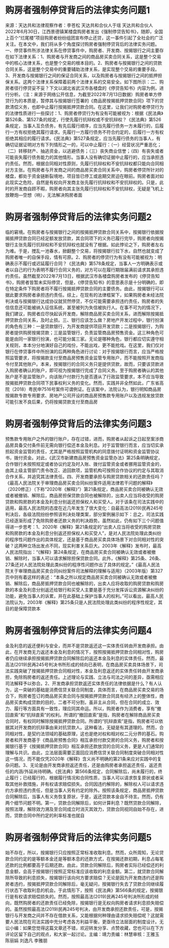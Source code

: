 # 购房者强制停贷背后的法律实务问题1

来源：天达共和法律观察作者：李苍松 天达共和合伙人于瑶 天达共和合伙人2022年6月30日，江西景德镇某楼盘购房者发出《强制停贷告知书》，随即，全国上百个“烂尾楼”项目购房者纷纷组团宣布停止还贷，这一事件引起了全社会的广泛关注。在本文中，我们将从多个角度探讨购房者强制停贷背后的法律实务问题。一、停贷事件所涉法律关系在停贷事件中，购房者、开发商、按揭银行之间主要存在如下法律关系：1、购房者与开发商之间的商品房买卖合同关系，这是整个交易中的核心法律关系，也是整个交易的根本目的。2、购房者与按揭银行之间的贷款合同关系，这是整个交易中的重要辅助法律关系，是实现整个交易的重要手段。3、开发商与按揭银行之间的保证合同关系，以及购房者与按揭银行之间的抵押担保关系。这两个法律关系保障着前两个法律关系的交易安全。如下图所示：二、购房者径行停贷妥不妥？下文以湖北省武汉市各楼盘的《停贷告知书》内容为例，进行分析。（注：来源于网络公开信息，为截至2022年7月13日数据）购房者单方停贷行为的本质是，暂停其与按揭银行签署的《商品房按揭抵押贷款合同》项下的贷款清偿义务，也即中止履行按揭抵押贷款合同。在这里，让我们对购房者停贷行为的法律性质进行一些探讨：1、购房者停贷行为有没有可能被视为：根据《民法典》第526条、第527条的规定，行使先履行抗辩权或不安抗辩权？《民法典》第526条规定，当事人互负债务，有先后履行顺序，应当先履行债务一方未履行的，后履行一方有权拒绝其履行请求。先履行一方履行债务不符合约定的，后履行一方有权拒绝其相应的履行请求。《民法典》第527条规定，应当先履行债务的当事人，有确切证据证明对方有下列情形之一的，可以中止履行：（一）经营状况严重恶化；（二）转移财产、抽逃资金，以逃避债务；（三）丧失商业信誉；（四）有丧失或者可能丧失履行债务能力的其他情形。当事人没有确切证据中止履行的，应当承担违约责任。然而，根据合同相对性原则，先履行抗辩权和不安抗辩权都只能向合同相对方主张。在购房者与开发商之间的商品房买卖合同关系中，购房者停贷所针对的楼盘，都处于资金链断裂境地，项目皆已停工或逾期交房迫在眼前。购房者面对如此现实之危险，自然是有权向开发商主张先履行抗辩权和不安抗辩权的。只是，此时的开发商自顾不暇，购房者向其主张先履行抗辩权和不安抗辩权，无疑是飞机上放鞭炮—空想（响），无法解决购房者面

# 购房者强制停贷背后的法律实务问题2

临的窘境。在购房者与按揭银行之间的按揭抵押贷款合同关系中，按揭银行依据按揭抵押贷款合同已经足额发放贷款，其合同项下的义务已履行完毕，购房者向按揭银行主张先履行抗辩权和不安抗辩权也就没有了根据。如此悖论之下，购房者左右为难。于是，搅乱一池春水，掀翻整个交易，将按揭银行拉下水，自然也就变成了购房者唯一的自保手段，情有可原。2、购房者的停贷行为有没有可能被视为：明确表示不履行或迟延履行合同？《民法典》第578条规定，当事人一方明确表示或者以自己的行为表明不履行合同义务的，对方可以在履行期限届满前请求其承担违约责任。虽然截至2022年7月13日，根据武汉市各楼盘购房者发布的《停贷告知书》，购房者皆暂未实际停贷，但是，《停贷告知书》的意思表示是十分明确的，即在特定条件下购房者将不履行按揭抵押贷款合同的主要债务。由此，按揭银行可以据此要求购房者承担违约责任。综上，在现有的法律框架下，如果购房者未经法院判决或与按揭银行达成协议就贸然停贷，不仅可能需要承担违约责任，购房者的失信信息还可能被纳入征信系统，甚至被列为失信被执行人。在事不可为的情况下，我们建议，购房者应尽快起诉开发商，解除商品房买卖合同关系，进而解除按揭抵押贷款合同关系，及时止损。三、银行应该怎么做？房地产开发过程中，银行扮演的角色有三种：一是贷款银行，为开发商提供项目开发贷款；二是按揭银行，为购房者提供购房按揭贷款；三是监管银行，负责监管商品房预售资金。这三种角色可能是由同一家银行扮演，也可能分属三家。无论是哪种角色，银行都应切实遵守相关规则，本本分分地演好自己的戏份，不能出戏，更不能抢戏。在这里，我们仅对银行在停贷事件中所扮演的后两种角色进行讨论：对于按揭银行而言，应当严格按照监管要求，将按揭款支付至商品房预售资金监管专用账户，而不能按照开发商指令付至其他账户。本来，按揭银行的合同义务只是提供贷款，故而，只要该贷款进入购房者确认的账户，即可视为按揭银行完成了合同义务。至于购房者确认的其他账户是不是监管账户，向该账户付款行为是否遵从了行政监管要求，本不应当导致按揭抵押贷款合同项下民事权利义务的变化。然而，实践并非全然如此，广东省高院（2018）粤民申7516号案件可谓例证。在该案中，法院认为，银行明知商品房按揭款专款专用要求、房地产公司开设的商品房预售款专用账户以及违规发放贷款可能引发不良后果，仍将按揭贷款支付至商品房

# 购房者强制停贷背后的法律实务问题3

预售款专用账户之外的银行账户，存在过错，进而，购房者从起诉之日起至案涉商品房具备交付条件前无需向银行偿还本金及利息。对于监管银行而言，应当切实承担起资金监管的责任，尤其是严格按照监管机构的同意拨付证明和资金监管协议书，拨付资金。对此，《武汉市新建商品房预售资金监管办法》第25条明确规定，合作银行未按照规定或者协议约定及时入账、拨付监管资金或者挪用监管资金的，由其上级主管部门责令改正、追回款项，监管机构可按照合作协议的约定与其取消合作关系，并追究其法律责任。四、开发商要承担与购房贷款相关的还款责任吗？《最高人民法院关于审理商品房买卖合同纠纷案件适用法律若干问题的解释》（2020修正）（下称“2020年《解释》”）第21条规定，商品房买卖合同被确认无效或者被撤销、解除后，商品房担保贷款合同也被解除的，出卖人应当将收受的购房贷款和购房款的本金及利息分别返还担保权人和买受人。对于该条在司法实践中的适用，最高人民法院的态度在近几年发生了很大变化：自最高法(2019)民再245号判决后，各级法院纷纷参照该判决处理类案，部分案例展示如下：总之，司法实践已经逐渐形成了免除购房者还款义务的判决趋势。虽然如此，仍有如下三个问题值得进一步思考：1、2020年《解释》第21条规定的“出卖人应当将收受的购房贷款和购房款的本金及利息分别返还担保权人和买受人”，是对人民法院处理此类纠纷的程序性问题作出的具体规定，还是基于商品房买卖具体场景下对合同相对性的突破？这两种立场出发点不同，现实利害关系巨大。2003年《解释》发布时，最高人民法院指出：“《解释》第24条规定，在商品房买卖合同被确认无效或者被撤销、解除时，当事人可以请求解除担保贷款合同。此外，《解释》第25条、26条、27条还对人民法院处理此类纠纷的程序性问题作出了具体的规定。”《最高人民法院关于审理商品房买卖合同纠纷案件司法解释的理解与适用》（2003年版）第327页中则有着这样的表述：“本条之所以规定商品房买卖合同被确认无效或者被撤销、解除后，商品房抵押贷款合同也被解除的，出卖人应将收取的购房贷款和购房款的本金及利息分别返还给银行和买受人主要是基于充分发挥诉讼资源解决纠纷的功能，避免当事人的诉累，并在此基础上保护当事人的权利。”可以看出，最高人民法院认为，2003年《解释》第25条只是人民法院处理此类纠纷的程序性规定，其目的是保障贷款本

# 购房者强制停贷背后的法律实务问题4

金及利息的返还便利与安全，而并不是贷款返还这一实体责任转由开发商承担。由此，在开发商无力返还本金及利息的情况下，按照按揭抵押贷款合同相对性，购房者仍应继续承担按揭抵押贷款合同解除后的返还本金及利息的实体责任。然而，最高法(2019)民再245号判决书所形成的倾向已表明，在商品房买卖具体场景下，司法实践突破了按揭抵押贷款合同相对性，本金及利息返还的实体责任转由开发商承担，免除购房者的返还责任。上述理论与实践、立法与司法之间的差异，亟需相应司法解释予以弥合。2、开发商承担贷款返还实体责任的法律依据是什么？有人认为，这一突破的基础是消费信贷关联合同制度，具体而言，在商品房买卖交易的场合下，购房者签订的商品房买卖合同与按揭抵押贷款合同具有经济上的整体性，商品房买卖构成贷款的目的，二者不可分割，虽非主从合同，但在合同的成立、效力、履行等方面具有一致性，理应同其命运。所以，购房者作为消费者，享有“撤回直索”和“抗辩直索”的权利。所谓的“撤回直索”是指，购房者在解除商品房买卖合同时，有权同时解除按揭抵押贷款合同。所谓的“抗辩直索”是指，购房者可以依据其对开发商的抗辩事由来对抗贷款人。这种看法，无疑是有其道理的。然而，合同相对性，是契约法领域的基础原理，这也是绝对权和相对权二元分界的基石。购房者和开发商基于《商品房预售合同》相互承担付款交房的合同义务，购房者和按揭银行基于《按揭抵押贷款合同》相互承担还款放贷的合同义务，更是人们通常的理解与共识。由此，立法层面需要正面回应消费信贷关联合同制度突破合同相对性这一情况，而不能仅凭2020年《解释》含义尚不明确的第21条来应对实践中的复杂问题。3、无论是由开发商承担返还责任，还是由购房者承担返还责任，返还责任的内涵/外延尚待明确。《民法典》第566条规定，合同解除后，尚未履行的，终止履行；已经履行的，根据履行情况和合同性质，当事人可以请求恢复原状或者采取其他补救措施，并有权请求赔偿损失。合同因违约解除的，解除权人可以请求违约方承担违约责任，但是当事人另有约定的除外。按照该条规定，商品房抵押贷款合同解除后，当事人有义务恢复原状，于是，返还贷款本金自不待言。然而，仍有两个细节问题不明。第一，贷款合同解除后，如何计算利息？既然贷款合同解除，按照法理，解除效力溯及至合同成立时消灭其效力，贷款合同视同自始不存在，进而，贷款合同中所约定的利率标准也就自

# 购房者强制停贷背后的法律实务问题5

始不存在，所以，按揭银行只应按照正常标准收取利息。然而，众所周知，无论贷款合同约定的是等额本金还是等额本息的还款方式，在按揭还款初期，利息占每笔还款的比例都要高于后期还款。由此，贷款合同解除后，购房者实际已经偿还的利息金额，会高于按揭银行按照正常标准应该收取的利息金额。第二，就贷款合同解除所导致的利息损失，按揭银行该向何方要求赔偿？无论是因为开发商违约还是购房者违约，按揭抵押贷款合同解除后，毫无疑问，按揭银行失去了贷款合同继续履行状态下收取利息的机会。于此情形下，按照《民法典》第566条的规定，按揭银行是有权请求赔偿损失的。然而，按照最高法(2019)民再245号判决所形成的倾向，既然购房者的还款责任已经免除，按揭银行是无权向购房者请求利息损失赔偿的。虽然按照最高法(2019)民再245号判决，由开发商承担还款责任，可是，按揭银行与开发商之间并不存在借款关系，又能根据何种理由请求损失赔偿呢？这就需要人民法院在司法实践中充分考虑各方利益平衡，更亟待立法层面的制度设计。无讼小编：如果您觉得这篇文章还不错，欢迎转发分享、点赞收藏，您也可以在下方评论区留下自己的观点，和大家一起讨论。主编：靖力责编：林慧审核：王雅玉 陈丽娟 刘逸凡 李雅朋

